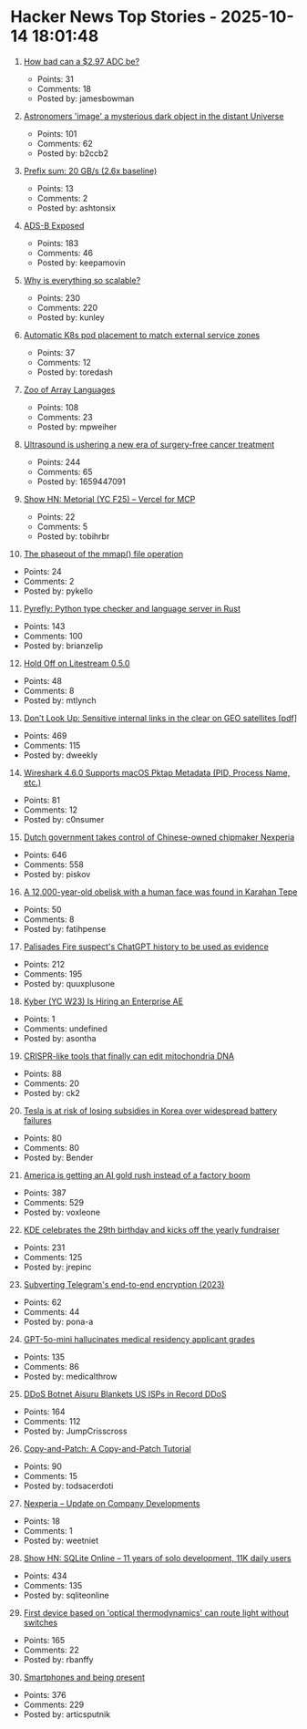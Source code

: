 # Hacker News Top Stories - 2025-10-14 18:01:48

1. [How bad can a $2.97 ADC be?](https://excamera.substack.com/p/how-bad-can-a-297-adc-be)
   - Points: 31
   - Comments: 18
   - Posted by: jamesbowman

2. [Astronomers 'image' a mysterious dark object in the distant Universe](https://www.mpg.de/25518363/1007-asph-astronomers-image-a-mysterious-dark-object-in-the-distant-universe-155031-x)
   - Points: 101
   - Comments: 62
   - Posted by: b2ccb2

3. [Prefix sum: 20 GB/s (2.6x baseline)](https://github.com/ashtonsix/perf-portfolio/tree/main/delta)
   - Points: 13
   - Comments: 2
   - Posted by: ashtonsix

4. [ADS-B Exposed](https://adsb.exposed/)
   - Points: 183
   - Comments: 46
   - Posted by: keepamovin

5. [Why is everything so scalable?](https://www.stavros.io/posts/why-is-everything-so-scalable/)
   - Points: 230
   - Comments: 220
   - Posted by: kunley

6. [Automatic K8s pod placement to match external service zones](https://github.com/toredash/automatic-zone-placement)
   - Points: 37
   - Comments: 12
   - Posted by: toredash

7. [Zoo of Array Languages](https://ktye.github.io/)
   - Points: 108
   - Comments: 23
   - Posted by: mpweiher

8. [Ultrasound is ushering a new era of surgery-free cancer treatment](https://www.bbc.com/future/article/20251007-how-ultrasound-is-ushering-a-new-era-of-surgery-free-cancer-treatment)
   - Points: 244
   - Comments: 65
   - Posted by: 1659447091

9. [Show HN: Metorial (YC F25) – Vercel for MCP](https://github.com/metorial/metorial)
   - Points: 22
   - Comments: 5
   - Posted by: tobihrbr

10. [The phaseout of the mmap() file operation](https://lwn.net/Articles/1038715/)
   - Points: 24
   - Comments: 2
   - Posted by: pykello

11. [Pyrefly: Python type checker and language server in Rust](https://pyrefly.org/?featured_on=talkpython)
   - Points: 143
   - Comments: 100
   - Posted by: brianzelip

12. [Hold Off on Litestream 0.5.0](https://mtlynch.io/notes/hold-off-on-litestream-0.5.0/)
   - Points: 48
   - Comments: 8
   - Posted by: mtlynch

13. [Don’t Look Up: Sensitive internal links in the clear on GEO satellites [pdf]](https://satcom.sysnet.ucsd.edu/docs/dontlookup_ccs25_fullpaper.pdf)
   - Points: 469
   - Comments: 115
   - Posted by: dweekly

14. [Wireshark 4.6.0 Supports macOS Pktap Metadata (PID, Process Name, etc.)](https://nuxx.net/blog/2025/10/14/wireshark-4-6-0-supports-macos-pktap-metadata-pid-process-name-etc/)
   - Points: 81
   - Comments: 12
   - Posted by: c0nsumer

15. [Dutch government takes control of Chinese-owned chipmaker Nexperia](https://www.cnbc.com/2025/10/13/dutch-government-takes-control-of-chinese-owned-chipmaker-nexperia.html)
   - Points: 646
   - Comments: 558
   - Posted by: piskov

16. [A 12,000-year-old obelisk with a human face was found in Karahan Tepe](https://www.trthaber.com/foto-galeri/karahantepede-12-bin-yil-oncesine-ait-insan-yuzlu-dikili-tas-bulundu/73912.html)
   - Points: 50
   - Comments: 8
   - Posted by: fatihpense

17. [Palisades Fire suspect's ChatGPT history to be used as evidence](https://www.rollingstone.com/culture/culture-news/chatgpt-palisades-fire-suspect-1235443216/)
   - Points: 212
   - Comments: 195
   - Posted by: quuxplusone

18. [Kyber (YC W23) Is Hiring an Enterprise AE](https://www.ycombinator.com/companies/kyber/jobs/BQRRSrZ-enterprise-account-executive-ae)
   - Points: 1
   - Comments: undefined
   - Posted by: asontha

19. [CRISPR-like tools that finally can edit mitochondria DNA](https://www.nature.com/articles/d41586-025-03307-x)
   - Points: 88
   - Comments: 20
   - Posted by: ck2

20. [Tesla is at risk of losing subsidies in Korea over widespread battery failures](https://electrek.co/2025/10/14/tesla-is-at-risk-of-lossing-subsidies-in-korea-over-widespread-battery-failures/)
   - Points: 80
   - Comments: 80
   - Posted by: Bender

21. [America is getting an AI gold rush instead of a factory boom](https://www.washingtonpost.com/business/2025/10/13/manufacturing-artificial-intelligence/)
   - Points: 387
   - Comments: 529
   - Posted by: voxleone

22. [KDE celebrates the 29th birthday and kicks off the yearly fundraiser](https://kde.org/fundraisers/yearend2025/)
   - Points: 231
   - Comments: 125
   - Posted by: jrepinc

23. [Subverting Telegram's end-to-end encryption (2023)](https://tosc.iacr.org/index.php/ToSC/article/view/10302)
   - Points: 62
   - Comments: 44
   - Posted by: pona-a

24. [GPT-5o-mini hallucinates medical residency applicant grades](https://www.thalamusgme.com/blogs/cortex-core-clerkship-grades-and-transcript-normalization)
   - Points: 135
   - Comments: 86
   - Posted by: medicalthrow

25. [DDoS Botnet Aisuru Blankets US ISPs in Record DDoS](https://krebsonsecurity.com/2025/10/ddos-botnet-aisuru-blankets-us-isps-in-record-ddos/)
   - Points: 164
   - Comments: 112
   - Posted by: JumpCrisscross

26. [Copy-and-Patch: A Copy-and-Patch Tutorial](https://transactional.blog/copy-and-patch/tutorial)
   - Points: 90
   - Comments: 15
   - Posted by: todsacerdoti

27. [Nexperia – Update on Company Developments](https://www.nexperia.com/about/news-events/press-releases/update-on-company-developments)
   - Points: 18
   - Comments: 1
   - Posted by: weetniet

28. [Show HN: SQLite Online – 11 years of solo development, 11K daily users](https://sqliteonline.com/)
   - Points: 434
   - Comments: 135
   - Posted by: sqliteonline

29. [First device based on 'optical thermodynamics' can route light without switches](https://phys.org/news/2025-10-device-based-optical-thermodynamics-route.html)
   - Points: 165
   - Comments: 22
   - Posted by: rbanffy

30. [Smartphones and being present](https://herman.bearblog.dev/being-present/)
   - Points: 376
   - Comments: 229
   - Posted by: articsputnik

